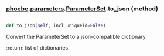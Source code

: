 ### [phoebe](phoebe.md).[parameters](phoebe.parameters.md).[ParameterSet](phoebe.parameters.ParameterSet.md).to_json (method)


```py

def to_json(self, incl_uniqueid=False)

```



Convert the ParameterSet to a json-compatible dictionary

:return: list of dictionaries

